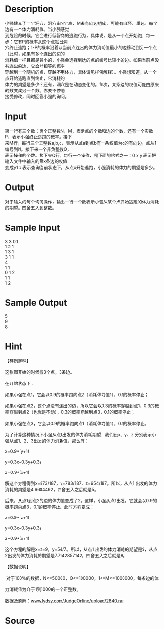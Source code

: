 
# Description

<div class="content"><div>
<div>小强建立了一个洞穴，洞穴由N个点、M条有向边组成，可能有自环、重边。每个边有一个体力消耗值。当小强感觉</div>
<div>到危险的时候，它会进行低智商的逃跑行为，具体说，是从一个点开始跑，每一步：它有P的概率从这个点钻出洞</div>
<div>穴终止逃跑；1-P的概率沿着从当前点连出的体力消耗值最小的边移动到另一个点（此时，如果有多个连出的边的</div>
<div>消耗值一样且都是最小的，小强会选择到达的点的编号比较小的边。如果当前点没有连出的边，它会以相等的概率</div>
<div>穿越到一个随机的点，穿越不用体力，具体请见样例解释）。小强想知道，从一个点开始逃跑直到终止，它消耗的</div>
<div>体力的期望是多少？还有，洞穴是在动态变化的。每次，某条边的权值可能由原来的数变成另一个数。你要不停地</div>
<div>接受修改，同时回答小强的询问。</div>
</div></div>

# Input

<div class="content"><div>
<div>第一行有三个数：两个正整数N，M，表示点的个数和边的个数，还有一个实数P，表示小强终止逃跑的概率。接下</div>
<div>来M行，每行三个正整数a,b,c，表示从点a到点b有一条权值为c的有向边。点从1编号到N。接下来一个非负整数Q，</div>
<div>表示操作的个数。接下来Q行，每行一个操作，是下面的格式之一：0 x y 表示把输入文件中输入的第x条边的权值</div>
<div>变成y1 x 表示查询当前状态下，从点x开始逃跑，小强消耗的体力的期望是多少。</div>
</div></div>

# Output

<div class="content"><div>对于输入的每个询问操作，输出一行一个数表示小强从某个点开始逃跑的体力消耗的期望。四舍五入到整数。</div></div>

# Sample Input

<div class="content"><span class="sampledata">3 3 0.1<br/>
1 2 1<br/>
1 3 1<br/>
3 1 1<br/>
4<br/>
1 1<br/>
0 1 2<br/>
1 1<br/>
1 2<br/>
</span></div>

# Sample Output

<div class="content"><span class="sampledata">5<br/>
9<br/>
8<br/>
</span></div>

# Hint

<div class="content"><p></p><div>【样例解释】</div><br/>
<div>这张图开始的时候有3个点，3条边。</div><br/>
<div>在开始状态下：</div><br/>
<div>如果小强在点1，它会以0.9的概率跑向点2（消耗体力值1），0.1的概率停止；</div><br/>
<div>如果小强在点2，这个点没有连出的边，所以它会以0.3的概率穿越到点1，0.3的概率穿越到点2（也就是不动），0.3的概率穿越到点3，0.1的概率停止；</div><br/>
<div>如果小强在点3，它会以0.9的概率跑向点1（消耗体力值1），0.1的概率停止。   </div><br/>
<div>为了计算这种情况下小强从点1出发的体力消耗期望，我们设x、y、z 分别表示小强从点1、2、3出发的体力消耗值，那么有：</div><br/>
<div>x=0.9*(y+1)</div><br/>
<div>y=0.3x+0.3y+0.3z</div><br/>
<div>z=0.9*(x+1)</div><br/>
<div>解这个方程得到x=873/187，y=783/187，z=954/187。所以，从点1 出发的体力消耗的期望是4.6684492，四舍五入之后就是5。</div><br/>
<div>后来，从点1到点2的边的体力值变成了2。这样，小强从点1出发，它就会以0.9的概率跑向点3，0.1的概率停止。此时方程变成：</div><br/>
<div>x=0.9*(z+1)</div><br/>
<div>y=0.3x+0.3y+0.3z</div><br/>
<div>z=0.9*(x+1) </div><br/>
<div>这个方程的解是x=z=9，y=54/7。所以，从点1 出发的体力消耗的期望是9，从点2出发的体力消耗的期望是7.7142857142，四舍五入之后就是8。</div><br/>
<div>【数据说明】</div><br/>
<div> 对于100%的数据，N&lt;=50000，Q&lt;=100000，1&lt;=M&lt;=1000000，每条边的体</div><br/>
<div>力消耗值为介于1到1000的一个正整数。</div><br/>
<div>数据及题解：<a href="http://www.lydsy.com/JudgeOnline/upload/2840.rar">www.lydsy.com/JudgeOnline/upload/2840.rar</a></div><p></p></div>

# Source

<div class="content"><p><a href="problemset.php?search="></a></p></div>

